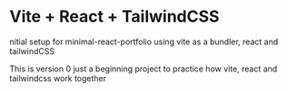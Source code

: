 # Vite + React + TailwindCSS

nitial setup for minimal-react-portfolio using vite as a bundler, react and tailwindCSS

This is version 0 just a beginning project to practice how vite, react and tailwindcss work together
